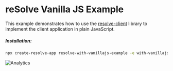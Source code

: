 # reSolve Vanilla JS Example

This example demonstrates how to use the [resolve-client](https://reimagined.github.io/resolve/docs/frontend#resolve-client-library) library to implement the client application in plain JavaScript.

##### Installation:

```sh
npx create-resolve-app resolve-with-vanillajs-example -e with-vanillajs
```

![Analytics](https://ga-beacon.appspot.com/UA-118635726-1/examples-with-vanilla-js-readme?pixel)
